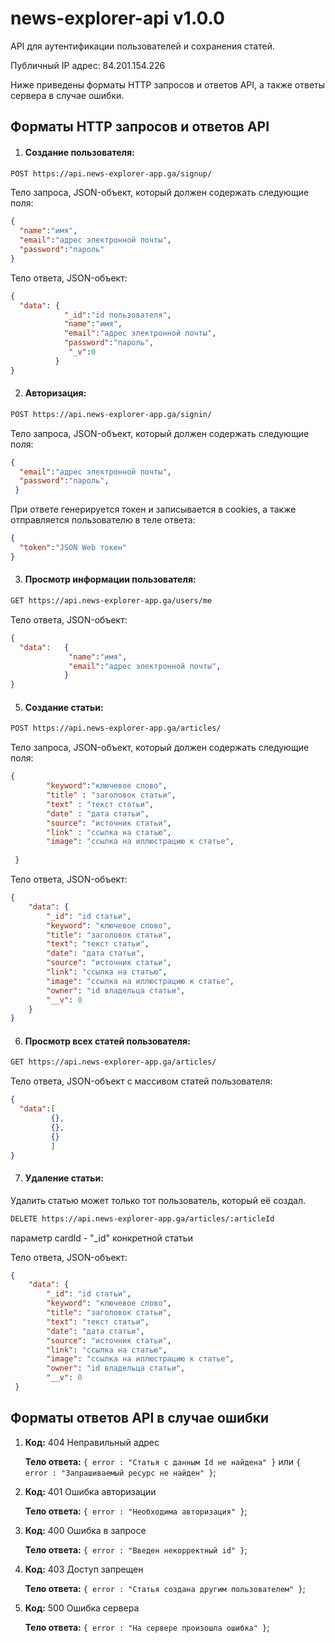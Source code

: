 # news-explorer-api v1.0.0

API для аутентификации пользователей и сохранения статей.

Публичный IP адрес: 84.201.154.226

Ниже приведены форматы HTTP запросов и ответов API, а также ответы сервера в случае ошибки.

## Форматы HTTP запросов и ответов API

1. #### Создание пользователя:

```html
POST https://api.news-explorer-app.ga/signup/
```
Тело запроса, JSON-объект, который должен содержать следующие поля:
```json
{
  "name":"имя",
  "email":"адрес электронной почты",
  "password":"пароль"
}
```
Тело ответа, JSON-объект:
```json
{
  "data": { 
            "_id":"id пользователя",
            "name":"имя",
            "email":"адрес электронной почты",
            "password":"пароль",
             "_v":0
          }
}
```
2. #### Авторизация:

```html
POST https://api.news-explorer-app.ga/signin/
```
Тело запроса, JSON-объект, который должен содержать следующие поля:
```json
{
  "email":"адрес электронной почты",
  "password":"пароль",
 }
```
При ответе генерируется токен и записывается в cookies, а также отправляется пользователю в теле ответа:
```json
{
  "token":"JSON Web токен"
}
```
3. #### Просмотр информации пользователя:

```html
GET https://api.news-explorer-app.ga/users/me
```
Тело ответа, JSON-объект:
```json
{
  "data":   {
             "name":"имя",
             "email":"адрес электронной почты",
            }
}
```
5. #### Создание статьи:

```html
POST https://api.news-explorer-app.ga/articles/
```
Тело запроса, JSON-объект, который должен содержать следующие поля:
```json
{
        "keyword":"ключевое слово",
        "title" : "заголовок статьи",
        "text" : "текст статьи",
        "date" : "дата статьи",
        "source": "источник статьи",
        "link" : "ссылка на статью",
        "image": "ссылка на иллюстрацию к статье",
        
 }
```
Тело ответа, JSON-объект:
```json
{
    "data": {
        "_id": "id статьи",
        "keyword": "ключевое слово",
        "title": "заголовок статьи",
        "text": "текст статьи",
        "date": "дата статьи",
        "source": "источник статьи",
        "link": "ссылка на статью",
        "image": "ссылка на иллюстрацию к статье",
        "owner": "id владельца статьи",
        "__v": 0
    }
}
```
6. #### Просмотр всех статей пользователя:

```html
GET https://api.news-explorer-app.ga/articles/
```
Тело ответа, JSON-объект с массивом статей пользователя:
```json
{
  "data":[
         {},
         {},
         {}
         ]
}
```
7. #### Удаление статьи:

Удалить статью может только тот пользователь, который её создал.

```html
DELETE https://api.news-explorer-app.ga/articles/:articleId
```
параметр cardId - "_id" конкретной статьи

Тело ответа, JSON-объект:
```json
{
    "data": {
        "_id": "id статьи",
        "keyword": "ключевое слово",
        "title": "заголовок статьи",
        "text": "текст статьи",
        "date": "дата статьи",
        "source": "источник статьи",
        "link": "ссылка на статью",
        "image": "ссылка на иллюстрацию к статье",
        "owner": "id владельца статьи",
        "__v": 0
 }
```
## Форматы ответов API в случае ошибки

1. **Код:** 404 Неправильный адрес  

   **Тело ответа:** `{ error : "Статья с данным Id не найдена" }` или 
 `{ error : "Запрашиваемый ресурс не найден" }`;

2. **Код:** 401 Ошибка авторизации  

   **Тело ответа:** `{ error : "Необходима авторизация" }`;

3. **Код:** 400 Ошибка в запросе

   **Тело ответа:** `{ error : "Введен некорректный id" }`;

4. **Код:** 403 Доступ запрещен

   **Тело ответа:** `{ error : "Статья создана другим пользователем" }`;

5. **Код:** 500 Ошибка сервера

   **Тело ответа:** `{ error : "На сервере произошла ошибка" }`;
